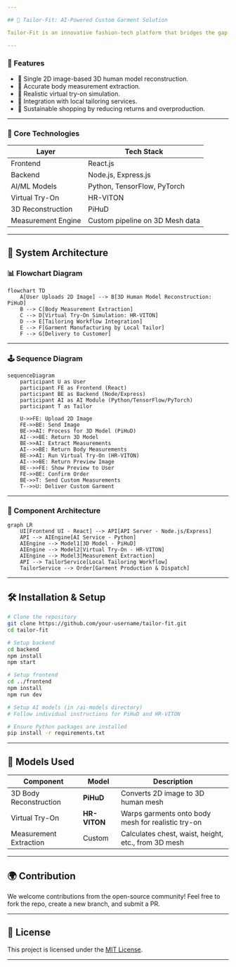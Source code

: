 ```yaml
---

## 🧵 Tailor-Fit: AI-Powered Custom Garment Solution

Tailor-Fit is an innovative fashion-tech platform that bridges the gap between the precision of traditional tailoring and the convenience of online shopping. It combines **3D human body modeling**, **measurement extraction**, **virtual try-on**, and **custom tailoring services** to provide a scalable, personalized garment fitting experience.

---
```


### 📌 Features

* 📸 Single 2D image-based 3D human model reconstruction.
* 📏 Accurate body measurement extraction.
* 👕 Realistic virtual try-on simulation.
* 🧵 Integration with local tailoring services.
* 🌱 Sustainable shopping by reducing returns and overproduction.

---

### 🧠 Core Technologies

| Layer              | Tech Stack                      |
| ------------------ | ------------------------------- |
| Frontend           | React.js                        |
| Backend            | Node.js, Express.js             |
| AI/ML Models       | Python, TensorFlow, PyTorch     |
| Virtual Try-On     | HR-VITON                        |
| 3D Reconstruction  | PiHuD                           |
| Measurement Engine | Custom pipeline on 3D Mesh data |

---

## 🔧 System Architecture

### 📊 Flowchart Diagram

```mermaid
flowchart TD
    A[User Uploads 2D Image] --> B[3D Human Model Reconstruction: PiHuD]
    B --> C[Body Measurement Extraction]
    C --> D[Virtual Try-On Simulation: HR-VITON]
    D --> E[Tailoring Workflow Integration]
    E --> F[Garment Manufacturing by Local Tailor]
    F --> G[Delivery to Customer]
```

---

### 🕹️ Sequence Diagram

```mermaid
sequenceDiagram
    participant U as User
    participant FE as Frontend (React)
    participant BE as Backend (Node/Express)
    participant AI as AI Module (Python/TensorFlow/PyTorch)
    participant T as Tailor

    U->>FE: Upload 2D Image
    FE->>BE: Send Image
    BE->>AI: Process for 3D Model (PiHuD)
    AI-->>BE: Return 3D Model
    BE->>AI: Extract Measurements
    AI-->>BE: Return Body Measurements
    BE->>AI: Run Virtual Try-On (HR-VITON)
    AI-->>BE: Return Preview Image
    BE-->>FE: Show Preview to User
    FE->>BE: Confirm Order
    BE->>T: Send Custom Measurements
    T-->>U: Deliver Custom Garment
```

---

### 🧩 Component Architecture

```mermaid
graph LR
    UI[Frontend UI - React] --> API[API Server - Node.js/Express]
    API --> AIEngine[AI Service - Python]
    AIEngine --> Model1[3D Model - PiHuD]
    AIEngine --> Model2[Virtual Try-On - HR-VITON]
    AIEngine --> Model3[Measurement Extraction]
    API --> TailorService[Local Tailoring Workflow]
    TailorService --> Order[Garment Production & Dispatch]
```

---

## 🛠️ Installation & Setup

```bash
# Clone the repository
git clone https://github.com/your-username/tailor-fit.git
cd tailor-fit

# Setup backend
cd backend
npm install
npm start

# Setup frontend
cd ../frontend
npm install
npm run dev

# Setup AI models (in /ai-models directory)
# Follow individual instructions for PiHuD and HR-VITON

# Ensure Python packages are installed
pip install -r requirements.txt
```

---

## 🧪 Models Used

| Component              | Model        | Description                                         |
| ---------------------- | ------------ | --------------------------------------------------- |
| 3D Body Reconstruction | **PiHuD**    | Converts 2D image to 3D human mesh                  |
| Virtual Try-On         | **HR-VITON** | Warps garments onto body mesh for realistic try-on  |
| Measurement Extraction | Custom       | Calculates chest, waist, height, etc., from 3D mesh |

---

## 🌍 Contribution

We welcome contributions from the open-source community! Feel free to fork the repo, create a new branch, and submit a PR.

---

## 📄 License

This project is licensed under the [MIT License](LICENSE).

---
